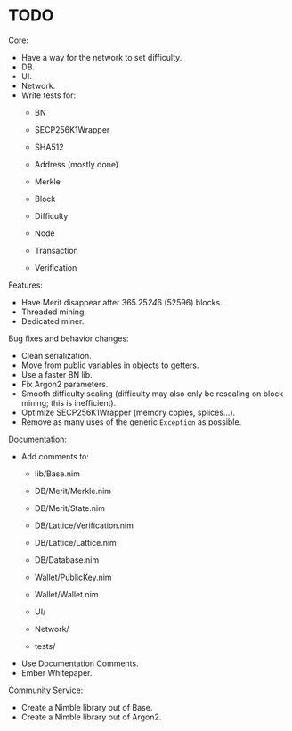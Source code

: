 # TODO

Core:
- Have a way for the network to set difficulty.
- DB.
- UI.
- Network.
- Write tests for:
    - BN
    - SECP256K1Wrapper
    - SHA512

    - Address (mostly done)

    - Merkle
    - Block
    - Difficulty

    - Node
    - Transaction
    - Verification

Features:
- Have Merit disappear after 365.25*24*6 (52596) blocks.
- Threaded mining.
- Dedicated miner.

Bug fixes and behavior changes:
- Clean serialization.
- Move from public variables in objects to getters.
- Use a faster BN lib.
- Fix Argon2 parameters.
- Smooth difficulty scaling (difficulty may also only be rescaling on block mining; this is inefficient).
- Optimize SECP256K1Wrapper (memory copies, splices...).
- Remove as many uses of the generic `Exception` as possible.

Documentation:
- Add comments to:
    - lib/Base.nim

    - DB/Merit/Merkle.nim
    - DB/Merit/State.nim

    - DB/Lattice/Verification.nim
    - DB/Lattice/Lattice.nim

    - DB/Database.nim

    - Wallet/PublicKey.nim
    - Wallet/Wallet.nim

    - UI/
    - Network/

    - tests/
- Use Documentation Comments.
- Ember Whitepaper.

Community Service:
- Create a Nimble library out of Base.
- Create a Nimble library out of Argon2.
